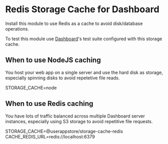 # Redis Storage Cache for Dashboard

Install this module to use Redis as a cache to avoid disk/database operations.

To test this module use [Dashboard](https://github.com/userappstore/dashboard)'s test suite configured with this storage cache.

## When to use NodeJS caching

You host your web app on a single server and use the hard disk as storage, especially spinning disks to avoid repetetive file reads.

  STORAGE_CACHE=node

## When to use Redis caching

You have lots of traffic balanced across multiple Dashboard server instances, especially using S3 storage to avoid repetitive file requests.

  STORAGE_CACHE=@userappstore/storage-cache-redis \
  CACHE_REDIS_URL=redis://localhost:6379
